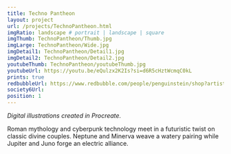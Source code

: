 ```yaml
---
title: Techno Pantheon
layout: project
url: /projects/TechnoPantheon.html
imgRatio: landscape # portrait | landscape | square
imgThumb: TechnoPantheon/Thumb.jpg
imgLarge: TechnoPantheon/Wide.jpg
imgDetail1: TechnoPantheon/Detail1.jpg
imgDetail2: TechnoPantheon/Detail2.jpg
youtubeThumb: TechnoPantheon/youtubeThumb.jpg
youtubeUrl: https://youtu.be/eQulzx2K2Is?si=d6R5cHztWcmqC0kL
prints: true
redbubbleUrl: https://www.redbubble.com/people/penguinstein/shop?artistUserName=penguinstein&asc=u&collections=4342465
society6Url: 
position: 1
---
```


*Digital illustrations created in Procreate.*

Roman mythology and cyberpunk technology meet in a futuristic twist on classic divine couples. Neptune and Minerva weave a watery pairing while Jupiter and Juno forge an electric alliance.
